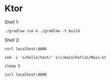 # Ktor

Shell 1:
```
./gradlew run & ./gradlew -t build
```

Shell 2:
```
curl localhost:8080

sed -i 's/hello/test/' src/main/kotlin/Main.kt

sleep 5

curl localhost:8080
```
